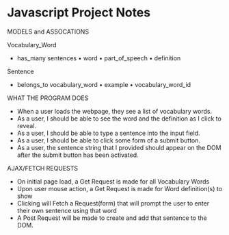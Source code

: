 # Javascript Project Notes

MODELS and ASSOCATIONS

Vocabulary_Word

- has_many sentences
  • word
  • part_of_speech
  • definition

Sentence

- belongs_to vocabulary_word
  • example
  • vocabulary_word_id

WHAT THE PROGRAM DOES

- When a user loads the webpage, they see a list of vocabulary words.
- As a user, I should be able to see the word and the definition as I click to reveal.
- As a user, I should be able to type a sentence into the input field.
- As a user, I should be able to click some form of a submit button.
- As a user, the sentence string that I provided should appear on the DOM after the submit button has been activated.

AJAX/FETCH REQUESTS

- On initial page load, a Get Request is made for all Vocabulary Words
- Upon user mouse action, a Get Request is made for Word definition(s) to show
- Clicking will Fetch a Request(form) that will prompt the user to enter their own sentence using that word
- A Post Request will be made to create and add that sentence to the DOM.
